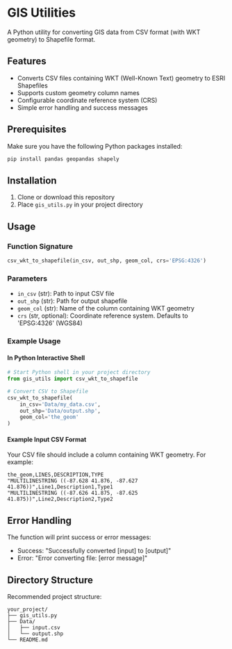 # GIS Utilities

A Python utility for converting GIS data from CSV format (with WKT geometry) to Shapefile format.

## Features

- Converts CSV files containing WKT (Well-Known Text) geometry to ESRI Shapefiles
- Supports custom geometry column names
- Configurable coordinate reference system (CRS)
- Simple error handling and success messages

## Prerequisites

Make sure you have the following Python packages installed:

```bash
pip install pandas geopandas shapely
```

## Installation

1. Clone or download this repository
2. Place `gis_utils.py` in your project directory

## Usage

### Function Signature

```python
csv_wkt_to_shapefile(in_csv, out_shp, geom_col, crs='EPSG:4326')
```

### Parameters

- `in_csv` (str): Path to input CSV file
- `out_shp` (str): Path for output shapefile
- `geom_col` (str): Name of the column containing WKT geometry
- `crs` (str, optional): Coordinate reference system. Defaults to 'EPSG:4326' (WGS84)

### Example Usage

#### In Python Interactive Shell

```python
# Start Python shell in your project directory
from gis_utils import csv_wkt_to_shapefile

# Convert CSV to Shapefile
csv_wkt_to_shapefile(
    in_csv='Data/my_data.csv',
    out_shp='Data/output.shp',
    geom_col='the_geom'
)
```

#### Example Input CSV Format

Your CSV file should include a column containing WKT geometry. For example:

```csv
the_geom,LINES,DESCRIPTION,TYPE
"MULTILINESTRING ((-87.628 41.876, -87.627 41.876))",Line1,Description1,Type1
"MULTILINESTRING ((-87.626 41.875, -87.625 41.875))",Line2,Description2,Type2
```

## Error Handling

The function will print success or error messages:
- Success: "Successfully converted [input] to [output]"
- Error: "Error converting file: [error message]"

## Directory Structure

Recommended project structure:
```
your_project/
├── gis_utils.py
├── Data/
│   ├── input.csv
│   └── output.shp
└── README.md
```